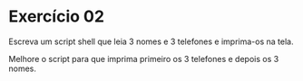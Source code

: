 # Exercício 02

Escreva um script shell que leia 3 nomes e 3 telefones e imprima-os na tela.

Melhore o script para que imprima primeiro os 3 telefones e depois os 3 nomes.

